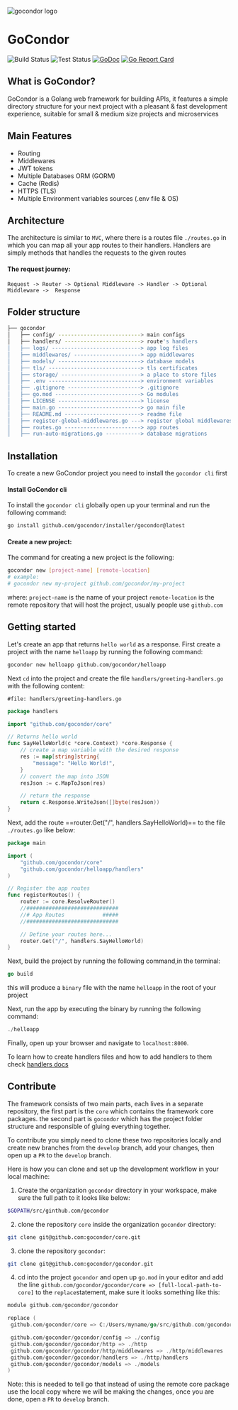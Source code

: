 ![gocondor logo](https://github.com/gocondor/gocondor.github.io/raw/main/img/logo.png)
# GoCondor

![Build Status](https://github.com/gocondor/gocondor/actions/workflows/build-main.yml/badge.svg)
![Test Status](https://github.com/gocondor/gocondor/actions/workflows/test-main.yml/badge.svg)
[![GoDoc](https://godoc.org/github.com/gocondor/gocondor?status.svg)](https://godoc.org/github.com/gocondor/gocondor)
[![Go Report Card](https://goreportcard.com/badge/github.com/gocondor/gocondor)](https://goreportcard.com/report/github.com/gocondor/gocondor)

## What is GoCondor?
GoCondor is a Golang web framework for building APIs, it features a simple directory structure for your next project with a pleasant & fast development experience, suitable for small & medium size projects and microservices

## Main Features 
- Routing
- Middlewares
- JWT tokens
- Multiple Databases ORM (GORM)
- Cache (Redis)
-  HTTPS (TLS)
- Multiple Environment variables sources (.env file & OS)



## Architecture
The architecture is similar to `MVC`, where there is a routes file `./routes.go` in which you can map all your app routes to their handlers.
Handlers are simply methods that handles the requests to the given routes

#### The request journey:
`Request -> Router -> Optional Middleware -> Handler -> Optional Middleware ->  Response`

## Folder structure 
```bash
├── gocondor
│   ├── config/ --------------------------> main configs
│   ├── handlers/ ------------------------> route's handlers
│   ├── logs/ ----------------------------> app log files
│   ├── middlewares/ ---------------------> app middlewares
│   ├── models/ --------------------------> database models
│   ├── tls/ -----------------------------> tls certificates
│   ├── storage/ -------------------------> a place to store files
│   ├── .env -----------------------------> environment variables 
│   ├── .gitignore -----------------------> .gitignore
│   ├── go.mod ---------------------------> Go modules
│   ├── LICENSE --------------------------> license
│   ├── main.go --------------------------> go main file
│   ├── README.md ------------------------> readme file
│   ├── register-global-middlewares.go ---> register global middlewares
│   ├── routes.go ------------------------> app routes
│   ├── run-auto-migrations.go -----------> database migrations
```

## Installation
To create a new GoCondor project you need to install the `gocondor cli` first

#### Install GoCondor cli
To install the `gocondor cli` globally open up your terminal and run the following command:
```bash
go install github.com/gocondor/installer/gocondor@latest
```

#### Create a new project:
The command for creating a new project is the following:
```bash
gocondor new [project-name] [remote-location]
# example:
# gocondor new my-project github.com/gocondor/my-project
```
where:
`project-name` is the name of your project
`remote-location` is the remote repository that will host the project, usually people use `github.com`


## Getting started
Let's create an app that returns `hello world` as a response.
First create a project with the name `helloapp` by running the following command:
```bash
gocondor new helloapp github.com/gocondor/helloapp
```
Next `cd` into the project and create the file `handlers/greeting-handlers.go` with the following content:

 `#file: handlers/greeting-handlers.go`
```go
package handlers

import "github.com/gocondor/core"

// Returns hello world
func SayHelloWorld(c *core.Context) *core.Response {
	// create a map variable with the desired response
	res := map[string]string{
		"message": "Hello World!",
	}
	// convert the map into JSON
	resJson := c.MapToJson(res)

	// return the response
	return c.Response.WriteJson([]byte(resJson))
}
```
Next, add the route ==router.Get("/", handlers.SayHelloWorld)== to the file `./routes.go` like below:

```go
package main

import (
	"github.com/gocondor/core"
	"github.com/gocondor/helloapp/handlers"
)

// Register the app routes
func registerRoutes() {
	router := core.ResolveRouter()
	//#############################
	//# App Routes            #####
	//#############################

	// Define your routes here...
	router.Get("/", handlers.SayHelloWorld)
}
```
Next, build the project by running the following command,in the terminal:
```go
go build
```
this will produce a `binary` file with the name `helloapp` in the root of your project

Next, run the app by executing the binary by running the following command:
```go
./helloapp
```

Finally, open up your browser and navigate to `localhost:8000`.

To learn how to create handlers files and how to add handlers to them check [handlers docs](https://gocondor.github.io/docs/handlers)


## Contribute
The framework consists of two main parts, each lives in a separate repository, the first part is the `core` which contains the framework core packages. the second part is `gocondor` which has the project folder structure and responsible of gluing everything together.

To contribute you simply need to clone these two repositories locally and create new branches from the `develop` branch, add your changes, then open up a `PR` to the `develop` branch.

Here is how you can clone and set up the development workflow in your local machine:

1. Create the organization `gocondor` directory in your workspace, make sure the full path to it looks like below:
```bash
$GOPATH/src/ginthub.com/gocondor
```
2. clone the repository `core` inside the organization `gocondor` directory:
```bash
git clone git@github.com:gocondor/core.git
```
3. clone the repository `gocondor`:
```bash
git clone git@github.com:gocondor/gocondor.git
```
4. cd into the project `gocondor` and open up `go.mod` in your editor and add the line `github.com/gocondor/gocondor/core => [full-local-path-to-core]` to the `replace`statement, make sure it looks something like this:
```go
module github.com/gocondor/gocondor

replace (
 github.com/gocondor/core => C:/Users/myname/go/src/github.com/gocondor/core

 github.com/gocondor/gocondor/config => ./config
 github.com/gocondor/gocondor/http => ./http
 github.com/gocondor/gocondor/http/middlewares => ./http/middlewares
 github.com/gocondor/gocondor/handlers => ./http/handlers
 github.com/gocondor/gocondor/models => ./models
)
```
Note:
this is needed to tell go that instead of using the remote core package use the local copy where we will be making the changes, once you are done, open a `PR` to `develop` branch.

